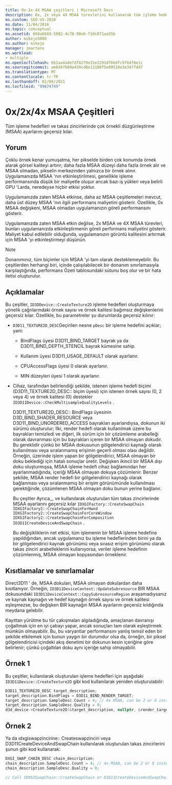 ```yaml
---
title: 0x-2x-4X MSAA çeşitleri | Microsoft Docs
description: 0x, 2x veya 4X MSAA türevlerini kullanarak tüm işleme hedefleri ve takas zincirlerinde çok örnekli düzgünleştirme (MSAA) ayarlarını nasıl geçersiz kılacağınızı öğrenin.
ms.custom: SEO-VS-2020
ms.date: 11/04/2016
ms.topic: conceptual
ms.assetid: 668a6603-5082-4c78-98e6-f3dc871aa55b
author: mikejo5000
ms.author: mikejo
manager: jmartens
ms.workload:
- multiple
ms.openlocfilehash: 661aa4ade7df8279e31e2291dfbbdfc5f6df6e1c
ms.sourcegitcommit: ae6d47b09a439cd0e13180f5e89510e3e347fd47
ms.translationtype: MT
ms.contentlocale: tr-TR
ms.lasthandoff: 02/08/2021
ms.locfileid: "99874749"
---
```

# <a name="0x2x4x-msaa-variants"></a>0x/2x/4x MSAA Çeşitleri
Tüm işleme hedefleri ve takas zincirlerinde çok örnekli düzgünleştirme (MSAA) ayarlarını geçersiz kılar.

## <a name="interpretation"></a>Yorum
 Çoklu örnek kenar yumuşatma, her pikselde birden çok konumda örnek alarak görsel kaliteyi artırır; daha fazla MSAA düzeyi daha fazla örnek alır ve MSAA olmadan, pikselin merkezinden yalnızca bir örnek alınır. Uygulamanızda MSAA 'nın etkinleştirilmesi, genellikle işleme performansında düşük bir maliyetle oluşur ancak bazı iş yükleri veya belirli GPU 'Larda, neredeyse hiçbir etkisi yoktur.

 Uygulamanızda zaten MSAA etkinse, daha az MSAA çeşitlemeleri mevcut, daha üst düzey MSAA 'nın ilgili performans maliyetini gösterir. Özellikle, 0x MSAA değişkeni, MSAA olmadan uygulamanızın göreli performansını gösterir.

 Uygulamanızda zaten MSAA etkin değilse, 2x MSAA ve 4X MSAA türevleri, bunları uygulamanızda etkinleştirmenin göreli performans maliyetini gösterir. Maliyet kabul edilebilir olduğunda, uygulamanızın görüntü kalitesini artırmak için MSAA 'yı etkinleştirmeyi düşünün.

> [!NOTE]
> Donanımınız, tüm biçimler için MSAA 'yi tam olarak desteklemeyebilir. Bu çeşitlerden herhangi biri, içinde çalışılabilecek bir donanım sınırlamasıyla karşılaştığında, performans Özeti tablosundaki sütunu boş olur ve bir hata iletisi oluşturulur.

## <a name="remarks"></a>Açıklamalar
 Bu çeşitler, `ID3DDevice::CreateTexture2D` işleme hedefleri oluşturmaya yönelik çağrılarındaki örnek sayısı ve örnek kalitesi bağımsız değişkenlerini geçersiz kılar. Özellikle, bu parametreler şu durumlarda geçersiz kılınır:

- `D3D11_TEXTURE2D_DESC`Geçirilen nesne `pDesc` bir işleme hedefini açıklar; yani:

  - BindFlags üyesi D3D11_BIND_TARGET bayrak ya da D3D11_BIND_DEPTH_STENCIL bayrak kümesine sahip.

  - Kullanım üyesi D3D11_USAGE_DEFAULT olarak ayarlanır.

  - CPUAccessFlags üyesi 0 olarak ayarlanır.

  - MIN düzeyleri üyesi 1 olarak ayarlanır.

- Cihaz, tarafından belirlendiği şekilde, istenen işleme hedefi biçimi (D3D11_TEXTURE2D_DESC:: biçim üyesi) için istenen örnek sayısı (0, 2 veya 4) ve örnek kalitesi (0) destekler `ID3D11Device::CheckMultisampleQualityLevels` .

  D3D11_TEXTURE2D_DESC:: BindFlags üyesinin D3D_BIND_SHADER_RESOURCE veya D3D11_BIND_UNORDERED_ACCESS bayrakları ayarlandıysa, dokunun iki sürümü oluşturulur; İlki, render hedefi olarak kullanılmak üzere bu bayrakları temizledi ve diğeri, ilk sürüm için bir çözümleme arabelleği olarak davranması için bu bayrakları içeren bir MSAA olmayan dokudır. Bu gereklidir çünkü bir MSAA dokusunun gölgelendirici kaynağı olarak kullanılması veya sıralanmamış erişimin geçerli olması olası değildir. Örneğin, üzerinde işlem yapan bir gölgelendirici, MSAA olmayan bir doku beklediği için hatalı sonuçlar üretir. Değişken ikincil bir MSAA dışı doku oluşturmışsa, MSAA işleme hedefi cihaz bağlamından her ayarlanmadığında, içeriği MSAA olmayan dokuya çözümlenir. Benzer şekilde, MSAA render hedefi bir gölgelendirici kaynağı olarak bağlanması veya sıralanmamış bir erişim görünümünde kullanılması gerektiğinde, çözümlenen MSAA olmayan doku bunun yerine bağlanır.

  Bu çeşitler Ayrıca,,, ve kullanılarak oluşturulan tüm takas zincirlerinde MSAA ayarlarını geçersiz kılar `IDXGIFactory::CreateSwapChain` `IDXGIFactory2::CreateSwapChainForHwnd` `IDXGIFactory2::CreateSwapChainForCoreWindow` `IDXGIFactory2::CreateSwapChainForComposition` `ID3D11CreateDeviceAndSwapChain` .

  Bu değişikliklerin net etkisi, tüm işlemenin bir MSAA işleme hedefine yapıldığından, ancak uygulamanız bu işleme hedeflerinden birini ya da bir gölgelendirici kaynak görünümü veya sırasız erişim görünümü olarak takas zinciri arabelleklerini kullanıyorsa, veriler işleme hedefinin çözümlenmiş, MSAA olmayan kopyasından örneklenir.

## <a name="restrictions-and-limitations"></a>Kısıtlamalar ve sınırlamalar
 Direct3D11 ' de, MSAA dokuları, MSAA olmayan dokulardan daha kısıtlanıyor. Örneğin, `ID3D11DeviceContext::UpdateSubresource` BIR MSAA dokusundaki `ID3D11DeviceContext::CopySubresourceRegion` arayamadıysanız ve kaynak kaynağın ve hedef kaynağın örnek sayısı ve örnek kalitesi eşleşmezse, bu değişken BIR kaynağın MSAA ayarlarını geçersiz kıldığında meydana gelebilir.

 Kayıttan yürütme bu tür çakışmaları algıladığında, amaçlanan davranışı çoğaltmak için en iyi çabayı yapar, ancak sonuçları tam olarak eşleştirmek mümkün olmayabilir. Bu, bu varyantlar performansını yanlış temsil eden bir şekilde etkilemek için bunun yaygın bir durumdur olsa da, örneğin, bir piksel gölgelendiricisi içindeki akış denetimi bir dokunun kesin içeriğine göre belirlenir; çünkü çoğaltılan doku aynı içeriğe sahip olmayabilir.

## <a name="example-1"></a>Örnek 1
 Bu çeşitler, kullanılarak oluşturulan işleme hedefleri için aşağıdaki `ID3D11Device::CreateTexture2D` gibi kod kullanılarak yeniden oluşturulabilir:

```cpp
D3D11_TEXTURE2D_DESC target_description;
target_description.BindFlags = D3D11_BIND_RENDER_TARGET;
target_description.SampleDesc.Count = 4; // 4x MSAA, can be 2 or 0 instead
target_description.SampleDesc.Quality = 0;
d3d_device->CreateTexture2D(&target_description, nullptr, &render_target);
```

## <a name="example-2"></a>Örnek 2
 Ya da ıdxgiswapzincirine:: Createswapzinciri veya D3D11CreateDeviceAndSwapChain kullanılarak oluşturulan takas zincirlerini şunun gibi kod kullanarak:

```cpp
DXGI_SWAP_CHAIN_DESC chain_description;
chain_description.SampleDesc.Count = 4; // 4x MSAA, can be 2 or 0 instead
chain_description.SampleDesc.Quality = 0;

// Call IDXGISwapChain::CreateSwapChain or D3D11CreateDeviceAndSwapChain, etc.
```
